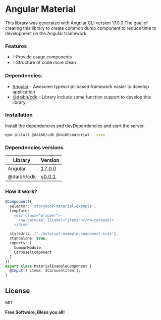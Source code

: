 # Angular Material
This library was generated with Angular CLI version 17.0.0
The goal of creating this library to create common dump component to reduce time to development on the Angular framework.

### Features
- ✨Provide usage components
- ✨Structure of code more clean

### Dependencies:
- [Angular](https://angular.dev/) - Awesome typescript-based framework easier to develop application
- [@daibh/cdk](https://www.npmjs.com/package/@daibh/cdk) - Library include some function support to develop this library.

### Installation
Install the dependencies and devDependencies and start the server.

```sh
npm install @daibh/cdk @daibh/material --save
```

### Dependencies versions
| Library | Version |
| ------ | ------ |
| Angular | [17.0.0](https://github.com/angular/angular/releases/tag/17.0.0) |
| @daibh/cdk | [v0.0.1](https://www.npmjs.com/package/@daibh/cdk/v/0.0.1) |

### How it work?

```ts
@Component({
  selector: 'storybook-material-example',
  template: `
    <div class="wrapper">
      <nw-carousel [items]="items"></nw-carousel>
    </div>
  `,
  styleUrls: ['./material-example.component.scss'],
  standalone: true,
  imports: [
    CommonModule,
    CarouselComponent
  ]
})
export class MaterialExampleComponent {
  @Input() items: ICarouselItem[];
}
```

## License

MIT

**Free Software, Bless you all!**